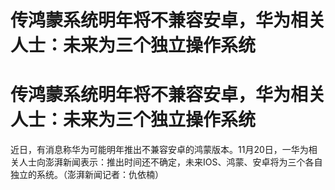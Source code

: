 # 传鸿蒙系统明年将不兼容安卓，华为相关人士：未来为三个独立操作系统

# 传鸿蒙系统明年将不兼容安卓，华为相关人士：未来为三个独立操作系统

近日，有消息称华为可能明年推出不兼容安卓的鸿蒙版本。11月20日，一华为相关人士向澎湃新闻表示：推出时间还不确定，未来IOS、鸿蒙、安卓将为三个各自独立的系统。（澎湃新闻记者：仇依楠）

